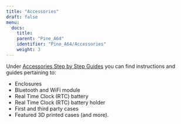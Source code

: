 ```yaml
---
title: "Accessories"
draft: false
menu:
  docs:
    title:
    parent: "Pine_A64"
    identifier: "Pine_A64/Accessories"
    weight: 3
---
```


Under [Accessories Step by Step Guides](/documentation/Accessories/Accessories_Step_by_Step_Guides) you can find instructions and guides pertaining to:

* Enclosures
* Bluetooth and WiFi module
* Real Time Clock (RTC) battery
* Real Time Clock (RTC) battery holder
* First and third party cases
* Featured 3D printed cases (and more).
